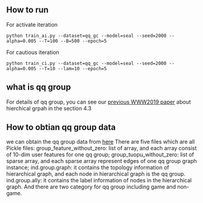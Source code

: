 ## How to run
For activate iteration
```
python train_ai.py --dataset=qq_gc --model=seal --seed=2000 --alpha=0.005 --T=100 --B=500 --epoch=5
```
For cautious iteration
```
python train_ci.py --dataset=qq_gc --model=seal --seed=2000 --alpha=0.005 --T=10 --lam=10 --epoch=5 
```
## what is qq group
For details of qq group, you can see our [previous WWW2019 paper](https://arxiv.org/pdf/1904.05003.pdf) about hierchical grpah in the section 4.3


## How to obtian qq group data
we can obtain the qq group data from [here](https://drive.google.com/drive/folders/1kDF1WxwbWT0bALX1corEW5uql7mUyZJ7?usp=sharing)
There are five files which are all Pickle files:
group_feature_without_zero: list of array, and each array consist of 10-dim user features for one qq group;
group_tuopu_without_zero: list of sparse array, and each sparse array represent edges of one qq group graph instance;
ind.group.graph: it contains the topology information of hierarchical graph, and each node in hierarchical graph is the qq group. 
ind.group.ally: it contains the label information of nodes in the hierarchical graph. And there are two category for qq group including game and non-game.
